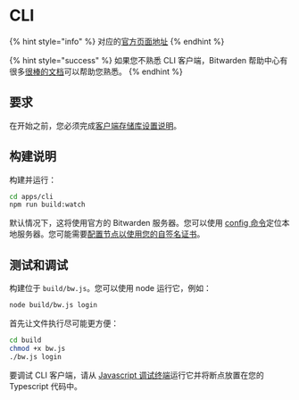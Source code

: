 # CLI

{% hint style="info" %}
对应的[官方页面地址](https://contributing.bitwarden.com/docs/clients/cli/)
{% endhint %}

{% hint style="success" %}
如果您不熟悉 CLI 客户端，Bitwarden 帮助中心有很多[很棒的文档](https://help.ppgg.in/getting-started/bitwarden-cli)可以帮助您熟悉。
{% endhint %}

## 要求 <a href="#requirements" id="requirements"></a>

在开始之前，您必须完成[客户端存储库设置说明](./)。

## 构建说明 <a href="#build-instructions" id="build-instructions"></a>

构建并运行：

```bash
cd apps/cli
npm run build:watch
```

默认情况下，这将使用官方的 Bitwarden 服务器。您可以使用 [config 命令](https://help.ppgg.in/getting-started/bitwarden-cli#confirm)定位本地服务器。您可能需要[配置节点以使用您的自签名证书](https://help.ppgg.in/getting-started/bitwarden-cli#using-self-signed-certificates)。

## 测试和调试 <a href="#testing-and-debugging" id="testing-and-debugging"></a>

构建位于 `build/bw.js`。您可以使用 node 运行它，例如：

```bash
node build/bw.js login
```

首先让文件执行尽可能更方便：

```bash
cd build
chmod +x bw.js
./bw.js login
```

要调试 CLI 客户端，请从 [Javascript 调试终端](https://code.visualstudio.com/docs/nodejs/nodejs-debugging#\_javascript-debug-terminal)运行它并将断点放置在您的 Typescript 代码中。
